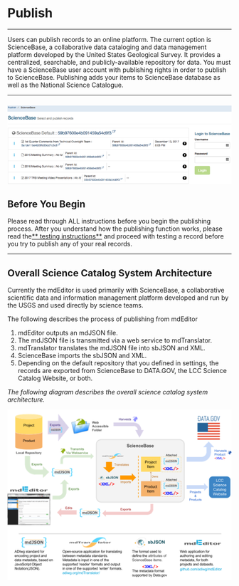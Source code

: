 # Publish

---

Users can publish records to an online platform. The current option is ScienceBase, a collaborative data cataloging and data management platform developed by the United States Geological Survey. It provides a centralized, searchable, and publicly-available repository for data. You must have a ScienceBase user account with publishing rights in order to publish to ScienceBase. Publishing adds your items to ScienceBase database as well as the National Science Catalogue.

---

### ![](/assets/publish_screenshot_overview.png)

## Before You Begin

Please read through ALL instructions before you begin the publishing process. After you understand how the publishing function works, please read the[** testing instructions**](/publish/instructions-for-testing-publishing.md) and proceed with testing a record before you try to publish any of your real records.

---

## Overall Science Catalog System Architecture

Currently the mdEditor is used primarily with ScienceBase, a collaborative scientific data and information management platform developed and run by the USGS and used directly by science teams.

The following describes the process of publishing from mdEditor

1. mdEditor outputs an mdJSON file.
2. The mdJSON file is transmitted via a web service to mdTranslator.
3. mdTranslator translates the mdJSON file into sbJSON and XML.
4. ScienceBase imports the sbJSON and XML.
5. Depending on the default repository that you defined in settings, the records are exported from ScienceBase to DATA.GOV, the LCC Science Catalog Website, or both.

_The following diagram describes the overall science catalog system architecture._

![](/assets/science_catalog_system_architecture.png)

